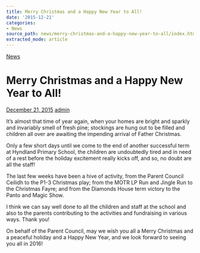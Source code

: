 ```yaml
---
title: Merry Christmas and a Happy New Year to All!
date: '2015-12-21'
categories:
- News
source_path: news/merry-christmas-and-a-happy-new-year-to-all/index.html
extracted_mode: article
---
```

[News](category/news/)

# Merry Christmas and a Happy New Year to All!

[December 21, 2015](news/merry-christmas-and-a-happy-new-year-to-all/) [admin](author/admin/)

It’s almost that time of year again, when your homes are bright and sparkly and invariably smell of fresh pine; stockings are hung out to be filled and children all over are awaiting the impending arrival of Father Christmas.

Only a few short days until we come to the end of another successful term at Hyndland Primary School, the children are undoubtedly tired and in need of a rest before the holiday excitement really kicks off, and so, no doubt are all the staff!

The last few weeks have been a hive of activity, from the Parent Council Ceilidh to the P1-3 Christmas play; from the MOTR LP Run and Jingle Run to the Christmas Fayre; and from the Diamonds House term victory to the Panto and Magic Show.

I think we can say well done to all the children and staff at the school and also to the parents contributing to the activities and fundraising in various ways. Thank you!

On behalf of the Parent Council, may we wish you all a Merry Christmas and a peaceful holiday and a Happy New Year, and we look forward to seeing you all in 2016!
